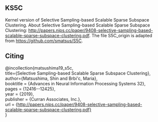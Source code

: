 ## KS5C

Kernel version of Selective Sampling-based Scalable Sparse Subspace Clustering. About Selective Sampling-based Scalable Sparse Subspace Clustering: http://papers.nips.cc/paper/9408-selective-sampling-based-scalable-sparse-subspace-clustering.pdf. The file S5C_origin is adapted from https://github.com/smatsus/S5C.

## Citing

@incollection{matsushima19_s5c,  
 title={Selective Sampling-based Scalable Sparse Subspace Clustering},  
 author={Matsushima, Shin and Brbi\'c, Maria},  
 booktitle = {Advances in Neural Information Processing Systems 32},  
 pages = {12416--12425},  
 year = {2019},  
 publisher = {Curran Associates, Inc.},  
 url = {http://papers.nips.cc/paper/9408-selective-sampling-based-scalable-sparse-subspace-clustering.pdf}  
}



